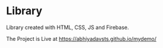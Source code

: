 # Library

Library created with HTML, CSS, JS and Firebase.

The Project is Live at https://abhiyadavsts.github.io/mydemo/
